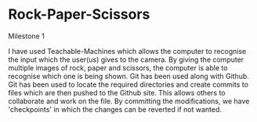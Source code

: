 # Rock-Paper-Scissors

Milestone 1

I have used Teachable-Machines which allows the computer to recognise the input which the user(us) gives to the camera. By giving the computer multiple images of rock, paper and scissors, the computer is able to recognise which one is being shown.
Git has been used along with Github. Git has been used to locate the required directories and create commits to files which are then pushed to the Github site. This allows others to collaborate and work on the file. By committing the modifications, we have 'checkpoints' in which the changes can be reverted if not wanted.
